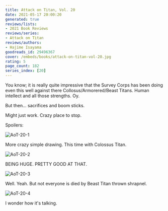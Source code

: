 ```yaml
---
title: Attack on Titan, Vol. 20
date: 2021-05-17 20:00:20
generated: true
reviews/lists:
- 2021 Book Reviews
reviews/series:
- Attack on Titan
reviews/authors:
- Hajime Isayama
goodreads_id: 29496367
cover: /embeds/books/attack-on-titan-vol-20.jpg
rating: 5
page_count: 182
series_index: [20]
---
```

You know; it is really quite impressive that the Survey Corps has been doing even this well against there Collosus/Armorered/Beast Titans. Human intellect and all those strengths. Oy.  

But then... sacrifices and boom sticks.  

<!--more-->

Might just work. Crazy place to stop.  

Spoilers:  

![AoT-20-1](/embeds/books/attachments/aot-20-1.png)  

More crazy simple drawing. This time with Colossus Titan.  

![AoT-20-2](/embeds/books/attachments/aot-20-2.png)  

BEING HUGE. PRETTY GOOD AT THAT.  

![AoT-20-3](/embeds/books/attachments/aot-20-3.png)  

Well. Yeah. But not everyone is died by Beast Titan thrown shrapnel.  

![AoT-20-4](/embeds/books/attachments/aot-20-4.png)  

I wonder how it's talking.